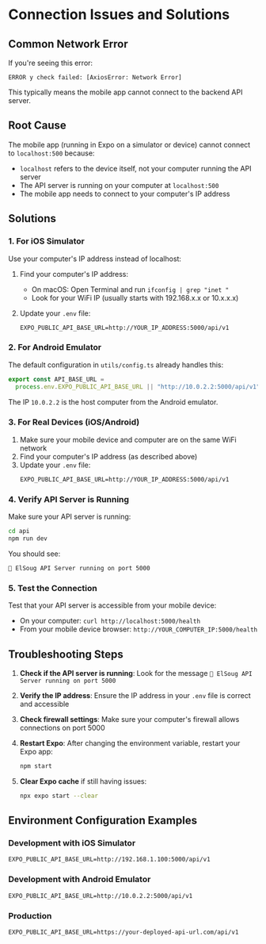 # Connection Issues and Solutions

## Common Network Error

If you're seeing this error:

```
ERROR y check failed: [AxiosError: Network Error]
```

This typically means the mobile app cannot connect to the backend API server.

## Root Cause

The mobile app (running in Expo on a simulator or device) cannot connect to `localhost:500` because:

- `localhost` refers to the device itself, not your computer running the API server
- The API server is running on your computer at `localhost:500`
- The mobile app needs to connect to your computer's IP address

## Solutions

### 1. For iOS Simulator

Use your computer's IP address instead of localhost:

1. Find your computer's IP address:

   - On macOS: Open Terminal and run `ifconfig | grep "inet "`
   - Look for your WiFi IP (usually starts with 192.168.x.x or 10.x.x.x)

2. Update your `.env` file:
   ```env
   EXPO_PUBLIC_API_BASE_URL=http://YOUR_IP_ADDRESS:5000/api/v1
   ```

### 2. For Android Emulator

The default configuration in `utils/config.ts` already handles this:

```ts
export const API_BASE_URL =
  process.env.EXPO_PUBLIC_API_BASE_URL || "http://10.0.2.2:5000/api/v1";
```

The IP `10.0.2.2` is the host computer from the Android emulator.

### 3. For Real Devices (iOS/Android)

1. Make sure your mobile device and computer are on the same WiFi network
2. Find your computer's IP address (as described above)
3. Update your `.env` file:
   ```env
   EXPO_PUBLIC_API_BASE_URL=http://YOUR_IP_ADDRESS:5000/api/v1
   ```

### 4. Verify API Server is Running

Make sure your API server is running:

```bash
cd api
npm run dev
```

You should see:

```
🚀 ElSoug API Server running on port 5000
```

### 5. Test the Connection

Test that your API server is accessible from your mobile device:

- On your computer: `curl http://localhost:5000/health`
- From your mobile device browser: `http://YOUR_COMPUTER_IP:5000/health`

## Troubleshooting Steps

1. **Check if the API server is running**: Look for the message `🚀 ElSoug API Server running on port 5000`

2. **Verify the IP address**: Ensure the IP address in your `.env` file is correct and accessible

3. **Check firewall settings**: Make sure your computer's firewall allows connections on port 5000

4. **Restart Expo**: After changing the environment variable, restart your Expo app:

   ```bash
   npm start
   ```

5. **Clear Expo cache** if still having issues:
   ```bash
   npx expo start --clear
   ```

## Environment Configuration Examples

### Development with iOS Simulator

```env
EXPO_PUBLIC_API_BASE_URL=http://192.168.1.100:5000/api/v1
```

### Development with Android Emulator

```env
EXPO_PUBLIC_API_BASE_URL=http://10.0.2.2:5000/api/v1
```

### Production

```env
EXPO_PUBLIC_API_BASE_URL=https://your-deployed-api-url.com/api/v1
```
